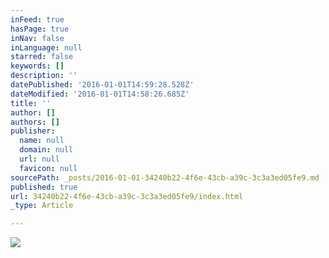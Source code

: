 ```yaml
---
inFeed: true
hasPage: true
inNav: false
inLanguage: null
starred: false
keywords: []
description: ''
datePublished: '2016-01-01T14:59:28.528Z'
dateModified: '2016-01-01T14:58:26.685Z'
title: ''
author: []
authors: []
publisher:
  name: null
  domain: null
  url: null
  favicon: null
sourcePath: _posts/2016-01-01-34240b22-4f6e-43cb-a39c-3c3a3ed05fe9.md
published: true
url: 34240b22-4f6e-43cb-a39c-3c3a3ed05fe9/index.html
_type: Article

---
```

![](https://the-grid-user-content.s3-us-west-2.amazonaws.com/64716379-28b7-4977-94a8-c102058bf6f9.jpg)